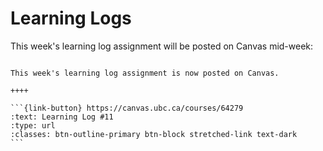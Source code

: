 # Learning Logs

This week's learning log assignment will be posted on Canvas mid-week:

````{panels}

This week's learning log assignment is now posted on Canvas.

++++ 

```{link-button} https://canvas.ubc.ca/courses/64279
:text: Learning Log #11
:type: url
:classes: btn-outline-primary btn-block stretched-link text-dark
```
````
